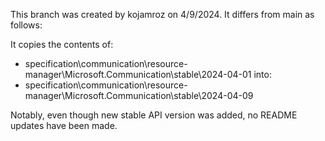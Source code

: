 This branch was created by kojamroz on 4/9/2024.
It differs from main as follows:

It copies the contents of:
- specification\communication\resource-manager\Microsoft.Communication\stable\2024-04-01
into:
- specification\communication\resource-manager\Microsoft.Communication\stable\2024-04-09

Notably, even though new stable API version was added, no README updates have been made.
